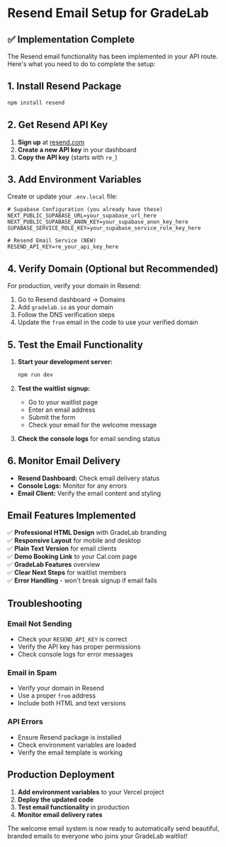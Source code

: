 # Resend Email Setup for GradeLab

## ✅ Implementation Complete

The Resend email functionality has been implemented in your API route. Here's what you need to do to complete the setup:

## 1. Install Resend Package

```bash
npm install resend
```

## 2. Get Resend API Key

1. **Sign up** at [resend.com](https://resend.com)
2. **Create a new API key** in your dashboard
3. **Copy the API key** (starts with `re_`)

## 3. Add Environment Variables

Create or update your `.env.local` file:

```env
# Supabase Configuration (you already have these)
NEXT_PUBLIC_SUPABASE_URL=your_supabase_url_here
NEXT_PUBLIC_SUPABASE_ANON_KEY=your_supabase_anon_key_here
SUPABASE_SERVICE_ROLE_KEY=your_supabase_service_role_key_here

# Resend Email Service (NEW)
RESEND_API_KEY=re_your_api_key_here
```

## 4. Verify Domain (Optional but Recommended)

For production, verify your domain in Resend:
1. Go to Resend dashboard → Domains
2. Add `gradelab.io` as your domain
3. Follow the DNS verification steps
4. Update the `from` email in the code to use your verified domain

## 5. Test the Email Functionality

1. **Start your development server:**
   ```bash
   npm run dev
   ```

2. **Test the waitlist signup:**
   - Go to your waitlist page
   - Enter an email address
   - Submit the form
   - Check your email for the welcome message

3. **Check the console logs** for email sending status

## 6. Monitor Email Delivery

- **Resend Dashboard:** Check email delivery status
- **Console Logs:** Monitor for any errors
- **Email Client:** Verify the email content and styling

## Email Features Implemented

✅ **Professional HTML Design** with GradeLab branding  
✅ **Responsive Layout** for mobile and desktop  
✅ **Plain Text Version** for email clients  
✅ **Demo Booking Link** to your Cal.com page  
✅ **GradeLab Features** overview  
✅ **Clear Next Steps** for waitlist members  
✅ **Error Handling** - won't break signup if email fails  

## Troubleshooting

### Email Not Sending
- Check your `RESEND_API_KEY` is correct
- Verify the API key has proper permissions
- Check console logs for error messages

### Email in Spam
- Verify your domain in Resend
- Use a proper `from` address
- Include both HTML and text versions

### API Errors
- Ensure Resend package is installed
- Check environment variables are loaded
- Verify the email template is working

## Production Deployment

1. **Add environment variables** to your Vercel project
2. **Deploy the updated code**
3. **Test email functionality** in production
4. **Monitor email delivery rates**

The welcome email system is now ready to automatically send beautiful, branded emails to everyone who joins your GradeLab waitlist!
